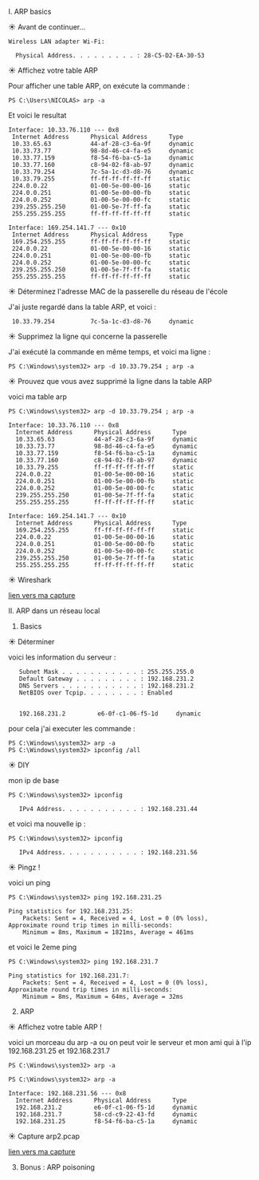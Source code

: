 I. ARP basics


☀️ Avant de continuer...

```
Wireless LAN adapter Wi-Fi:

  Physical Address. . . . . . . . . : 28-C5-D2-EA-30-53
```


☀️ Affichez votre table ARP


 Pour afficher une table ARP, on exécute la commande : 

 ```
 PS C:\Users\NICOLAS> arp -a
 ```


 Et voici le resultat

 ```
 Interface: 10.33.76.110 --- 0x8
  Internet Address      Physical Address      Type
  10.33.65.63           44-af-28-c3-6a-9f     dynamic
  10.33.73.77           98-8d-46-c4-fa-e5     dynamic
  10.33.77.159          f8-54-f6-ba-c5-1a     dynamic
  10.33.77.160          c8-94-02-f8-ab-97     dynamic
  10.33.79.254          7c-5a-1c-d3-d8-76     dynamic
  10.33.79.255          ff-ff-ff-ff-ff-ff     static
  224.0.0.22            01-00-5e-00-00-16     static
  224.0.0.251           01-00-5e-00-00-fb     static
  224.0.0.252           01-00-5e-00-00-fc     static
  239.255.255.250       01-00-5e-7f-ff-fa     static
  255.255.255.255       ff-ff-ff-ff-ff-ff     static

Interface: 169.254.141.7 --- 0x10
  Internet Address      Physical Address      Type
  169.254.255.255       ff-ff-ff-ff-ff-ff     static
  224.0.0.22            01-00-5e-00-00-16     static
  224.0.0.251           01-00-5e-00-00-fb     static
  224.0.0.252           01-00-5e-00-00-fc     static
  239.255.255.250       01-00-5e-7f-ff-fa     static
  255.255.255.255       ff-ff-ff-ff-ff-ff     static
  ```


☀️ Déterminez l'adresse MAC de la passerelle du réseau de l'école


J'ai juste regardé dans la table ARP, et voici : 

```
 10.33.79.254          7c-5a-1c-d3-d8-76     dynamic
```


☀️ Supprimez la ligne qui concerne la passerelle

J'ai exécuté la commande en même temps, et voici ma ligne :

```
PS C:\Windows\system32> arp -d 10.33.79.254 ; arp -a
```


☀️ Prouvez que vous avez supprimé la ligne dans la table ARP

voici ma table arp 

```
PS C:\Windows\system32> arp -d 10.33.79.254 ; arp -a

Interface: 10.33.76.110 --- 0x8
  Internet Address      Physical Address      Type
  10.33.65.63           44-af-28-c3-6a-9f     dynamic
  10.33.73.77           98-8d-46-c4-fa-e5     dynamic
  10.33.77.159          f8-54-f6-ba-c5-1a     dynamic
  10.33.77.160          c8-94-02-f8-ab-97     dynamic
  10.33.79.255          ff-ff-ff-ff-ff-ff     static
  224.0.0.22            01-00-5e-00-00-16     static
  224.0.0.251           01-00-5e-00-00-fb     static
  224.0.0.252           01-00-5e-00-00-fc     static
  239.255.255.250       01-00-5e-7f-ff-fa     static
  255.255.255.255       ff-ff-ff-ff-ff-ff     static

Interface: 169.254.141.7 --- 0x10
  Internet Address      Physical Address      Type
  169.254.255.255       ff-ff-ff-ff-ff-ff     static
  224.0.0.22            01-00-5e-00-00-16     static
  224.0.0.251           01-00-5e-00-00-fb     static
  224.0.0.252           01-00-5e-00-00-fc     static
  239.255.255.250       01-00-5e-7f-ff-fa     static
  255.255.255.255       ff-ff-ff-ff-ff-ff     static
  ```

☀️ Wireshark

[lien vers ma capture](arp1.pcap)



II. ARP dans un réseau local

1. Basics

☀️ Déterminer

voici les information du serveur :

```
   Subnet Mask . . . . . . . . . . . : 255.255.255.0
   Default Gateway . . . . . . . . . : 192.168.231.2
   DNS Servers . . . . . . . . . . . : 192.168.231.2
   NetBIOS over Tcpip. . . . . . . . : Enabled


   192.168.231.2         e6-0f-c1-06-f5-1d     dynamic
```

pour cela j'ai executer les commande :

```
PS C:\Windows\system32> arp -a
PS C:\Windows\system32> ipconfig /all
```


☀️ DIY

mon ip de base

```
PS C:\Windows\system32> ipconfig

   IPv4 Address. . . . . . . . . . . : 192.168.231.44
```

et voici ma nouvelle ip :

```
PS C:\Windows\system32> ipconfig

   IPv4 Address. . . . . . . . . . . : 192.168.231.56
```


☀️ Pingz !

voici un ping 

```
PS C:\Windows\system32> ping 192.168.231.25

Ping statistics for 192.168.231.25:
    Packets: Sent = 4, Received = 4, Lost = 0 (0% loss),
Approximate round trip times in milli-seconds:
    Minimum = 8ms, Maximum = 1821ms, Average = 461ms
```

et voici le 2eme ping

```
PS C:\Windows\system32> ping 192.168.231.7

Ping statistics for 192.168.231.7:
    Packets: Sent = 4, Received = 4, Lost = 0 (0% loss),
Approximate round trip times in milli-seconds:
    Minimum = 8ms, Maximum = 64ms, Average = 32ms
```


2. ARP


☀️ Affichez votre table ARP !

voici un morceau du arp -a ou on peut voir le serveur et mon ami qui à l'ip 192.168.231.25 et 192.168.231.7

```
PS C:\Windows\system32> arp -a

PS C:\Windows\system32> arp -a

Interface: 192.168.231.56 --- 0x8
  Internet Address      Physical Address      Type
  192.168.231.2         e6-0f-c1-06-f5-1d     dynamic
  192.168.231.7         58-cd-c9-22-43-fd     dynamic
  192.168.231.25        f8-54-f6-ba-c5-1a     dynamic
```


☀️ Capture arp2.pcap

[lien vers ma capture](arp2.pcap)


3. Bonus : ARP poisoning


